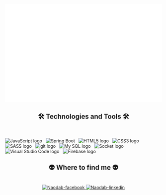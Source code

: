 <a href="#" target="_blank">
  <img src="svg/badoan.svg" width="1200" alt="badoan-official" />
</a>

<h2 align="center">🛠 Technologies and Tools 🛠</h2>
<br>

<span><img src="https://img.shields.io/badge/JavaScript-282C34?logo=javascript&logoColor=F7DF1E" alt="JavaScript logo" title="JavaScript" height="25" /></span>
&nbsp;
<span><img src="https://img.shields.io/badge/SpringBoot-282C34?logo=springBoot&logoColor=#6DB33F" alt="Spring Boot" title="Spring Boot" height="25" /></span>
&nbsp;
<span><img src="https://img.shields.io/badge/HTML5-282C34?logo=html5&logoColor=E34F26" alt="HTML5 logo" title="HTML5" height="25" /></span>
&nbsp;
<span><img src="https://img.shields.io/badge/CSS3-282C34?logo=css3&logoColor=1572B6" alt="CSS3 logo" title="CSS3" height="25" /></span>
&nbsp;
<span><img src="https://img.shields.io/badge/Sass-282C34?logo=sass&logoColor=CC6699" alt="SASS logo" title="SASS" height="25" /></span>
&nbsp;
<span><img src="https://img.shields.io/badge/git-282C34?logo=git&logoColor=F05032" alt="git logo" title="git" height="25" /></span>
&nbsp;
<span><img src="https://img.shields.io/badge/MySQL-282C34?logo=mySQL&logoColor=4479A1" alt="My SQL logo" title="My SQL" height="25" /></span>
&nbsp;
<span><img src="https://img.shields.io/badge/Socket-282C34?logo=socket&logoColor=C93CD7" alt="Socket logo" title="Socket" height="25" /></span>
<span><img src="https://img.shields.io/badge/VS%20Code-282C34?logo=visual-studio-code&logoColor=007ACC" alt="Visual Studio Code logo" title="Visual Studio Code" height="25" /></span>
&nbsp;
<span><img src="https://img.shields.io/badge/Firebase-282C34?logo=firebase&logoColor=FFCA28" alt="Firebase logo" title="Firebase" height="25" /></span>
&nbsp;
<br>
<h2 align="center">👽 Where to find me 👽</h2>
<br>
<div align="center">
  <a href="https://www.facebook.com/doan.ba.7731/" target="blank">
    <img src="https://img.icons8.com/bubbles/100/000000/facebook-new.png" alt="Naodab-facebook" />
  </a>
  <a href="https://www.linkedin.com/in/do%C3%A3n-nguy%E1%BB%85n-444949343/" target="blank">
    <img src="https://img.icons8.com/bubbles/100/000000/linkedin.png" alt="Naodab-linkedin" />
  </a>
</div>